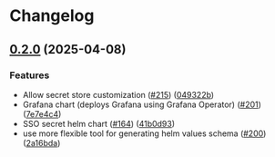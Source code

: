 # Changelog

## [0.2.0](https://github.com/chanzuckerberg/argo-helm-charts/compare/sso-secret-v0.1.0...sso-secret-v0.2.0) (2025-04-08)


### Features

* Allow secret store customization ([#215](https://github.com/chanzuckerberg/argo-helm-charts/issues/215)) ([049322b](https://github.com/chanzuckerberg/argo-helm-charts/commit/049322b81bea27205aa0a63319aa3e32cd17a37a))
* Grafana chart (deploys Grafana using Grafana Operator) ([#201](https://github.com/chanzuckerberg/argo-helm-charts/issues/201)) ([7e7e4c4](https://github.com/chanzuckerberg/argo-helm-charts/commit/7e7e4c457ffe97a952fdfcd2ac0376a2b9c94cd3))
* SSO secret helm chart ([#164](https://github.com/chanzuckerberg/argo-helm-charts/issues/164)) ([41b0d93](https://github.com/chanzuckerberg/argo-helm-charts/commit/41b0d936e709d318f70d5ea2c2ff0e814f397b35))
* use more flexible tool for generating helm values schema ([#200](https://github.com/chanzuckerberg/argo-helm-charts/issues/200)) ([2a16bda](https://github.com/chanzuckerberg/argo-helm-charts/commit/2a16bda9cef52c527b23dfa57518fd09b75d1b9f))

